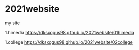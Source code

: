 # 2021website
my site

1.himedia https://dksxogus98.github.io/2021website/01himedia

1.college  https://dksxogus98.github.io/2021website/02college

